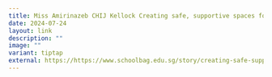 ```yaml
---
title: Miss Amirinazeb CHIJ Kellock Creating safe, supportive spaces for her students
date: 2024-07-24
layout: link
description: ""
image: ""
variant: tiptap
external: https://https://www.schoolbag.edu.sg/story/creating-safe-supportive-spaces-for-her-students-puts-a-smile-on-her-face/
---
```

